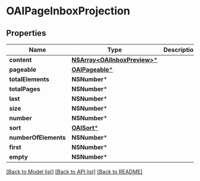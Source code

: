 # OAIPageInboxProjection

## Properties
Name | Type | Description | Notes
------------ | ------------- | ------------- | -------------
**content** | [**NSArray&lt;OAIInboxPreview&gt;***](OAIInboxPreview) |  | [optional] 
**pageable** | [**OAIPageable***](OAIPageable) |  | [optional] 
**totalElements** | **NSNumber*** |  | [optional] 
**totalPages** | **NSNumber*** |  | [optional] 
**last** | **NSNumber*** |  | [optional] 
**size** | **NSNumber*** |  | [optional] 
**number** | **NSNumber*** |  | [optional] 
**sort** | [**OAISort***](OAISort) |  | [optional] 
**numberOfElements** | **NSNumber*** |  | [optional] 
**first** | **NSNumber*** |  | [optional] 
**empty** | **NSNumber*** |  | [optional] 

[[Back to Model list]](../README#documentation-for-models) [[Back to API list]](../README#documentation-for-api-endpoints) [[Back to README]](../README)


